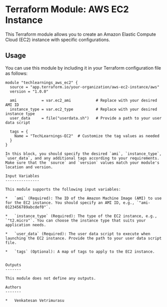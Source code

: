 # Terraform Module: AWS EC2 Instance

This Terraform module allows you to create an Amazon Elastic Compute Cloud (EC2) instance with specific configurations.

## Usage

You can use this module by including it in your Terraform configuration file as follows:

```hcl
module "techlearnings_aws_ec2" {
  source = "app.terraform.io/your-organization/aws-ec2-instance/aws"
  version = "1.0.0"

  ami           = var.ec2_ami           # Replace with your desired AMI ID
  instance_type = var.ec2_type          # Replace with your desired instance type
  user_data     = file("userdata.sh")   # Provide a path to your user data script

  tags = {
    Name = "TechLearnings-EC2"  # Customize the tag values as needed
  }
}

In this block, you should specify the desired `ami`, `instance_type`, `user_data`, and any additional tags according to your requirements. Make sure that the `source` and `version` values match your module's location and version.

Input Variables
---------------

This module supports the following input variables:

*   `ami` (Required): The ID of the Amazon Machine Image (AMI) to use for the EC2 instance. You should specify an AMI ID, e.g., `"ami-0123456789abcdef0"`.
    
*   `instance_type` (Required): The type of the EC2 instance, e.g., `"t2.micro"`. You can choose the instance type that suits your application needs.
    
*   `user_data` (Required): The user data script to execute when launching the EC2 instance. Provide the path to your user data script file.
    
*   `tags` (Optional): A map of tags to apply to the EC2 instance.
    

Outputs
-------

This module does not define any outputs.

Authors
-------

*   Venkatesan Vetrimurasu
